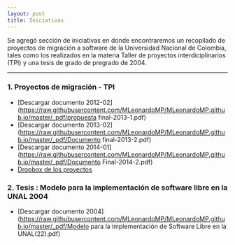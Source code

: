 ```yaml
---
layout: post
title: Iniciativas
---
```


Se agregó sección de iniciativas en donde encontraremos un recopilado de proyectos de migración a software de la Universidad Nacional de Colombia, tales como los realizados en la materia Taller de proyectos interdiciplinarios (TPI) y una tesis de grado de pregrado de 2004.


***

### 1. Proyectos de migración - TPI

* [Descargar documento 2012-02](https://raw.githubusercontent.com/MLeonardoMP/MLeonardoMP.github.io/master/_pdf/propuesta final-2013-1.pdf)
* [Descargar documento 2013-02](https://raw.githubusercontent.com/MLeonardoMP/MLeonardoMP.github.io/master/_pdf/Documento final-2013-2.pdf)
* [Descargar documento 2014-01](https://raw.githubusercontent.com/MLeonardoMP/MLeonardoMP.github.io/master/_pdf/Documento Final-2014-2.pdf)
* [Dropbox de los proyectos](https://www.dropbox.com/sh/c0019vxcx5zy9m2/AACbkmLpGMWE_zC9iTUQaecYa?dl=0)

### 2. Tesis : Modelo para la implementación de software libre en la UNAL 2004

* [Descargar documento 2004](https://raw.githubusercontent.com/MLeonardoMP/MLeonardoMP.github.io/master/_pdf/Modelo para la implementación de Software Libre en la UNAL(22).pdf)
